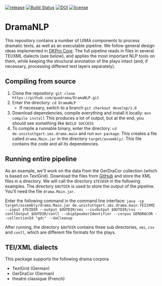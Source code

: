 [![release](https://img.shields.io/badge/release-2.1.0-blue.svg)](https://github.com/quadrama/DramaAnalysis/releases/tag/v2.1.0)
[![Build Status](https://travis-ci.org/quadrama/DramaNLP.svg?branch=master)](https://travis-ci.org/quadrama/DramaNLP)
[![DOI](https://www.zenodo.org/badge/57984264.svg)](https://www.zenodo.org/badge/latestdoi/57984264)
[![license](https://img.shields.io/badge/license-Apache%202-blue.svg)](https://github.com/quadrama/DramaNLP/blob/master/LICENSE)

# DramaNLP
This repository contains a number of UIMA components to process dramatic texts, as well as an executable pipeline. We follow general design ideas implemented in [DKPro Core](https://dkpro.github.io/dkpro-core/). The full pipeline reads in files in several TEI/XML dialects (see below), and applies the most important NLP tools on them, while keeping the structural annotation of the plays intact (and, if necessary, processing different text layers separately).

## Compiling from source

1. Clone the repository: `git clone https://github.com/quadrama/DramaNLP.git`
1. Enter the directory: `cd DramaNLP`
	- If necessary, switch to a branch `git checkout develop/1.0`
1. Download dependencies, compile everything and install it locally: `mvn compile install`
	This produces a lot of output, but at the end, you should see something like `BUILD SUCCESS`
1. To compile a runnable binary, enter the directory: `cd de.unistuttgart.ims.drama.main` and run `mvn package`. This creates a file called `drama.Main.jar` in the directory `target/assembly/`. This file contains the code and all its dependencies.


## Running entire pipeline

As an example, we'll work on the data from the GerDraCor collection (which is based on TextGrid). Download the files from [GitHub](https://github.com/quadrama/gerdracor) and store the XML files in a directory. We will call the directory `$TEIDIR` in the following examples. The directory `$OUTDIR` is used to store the output of the pipeline. You'll need the file `drama.Main.jar`.

Enter the following command in the command line interface:
`java -cp target/assembly/drama.Main.jar de.unistuttgart.ims.drama.main.TEI2XMI --input $TEIDIR --output $OUTDIR/xmi --csvOutput $OUTDIR/csv --conllOutput $OUTDIR/conll --skipSpeakerIdentifier --corpus GERDRACOR --collectionId "gdc" --doCleanup`

After running, the directory `$OUTDIR` contains three sub directories, `xmi`, `csv` and `conll`, which are different file formats for the plays.


## TEI/XML dialects

This package supports the following drama corpora
- TextGrid (German)
- GerDraCor (German)
- theatre classique (French)
